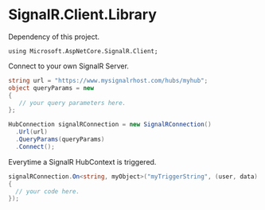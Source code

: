 # SignalR.Client.Library

Dependency of this project.

```#
using Microsoft.AspNetCore.SignalR.Client;
```

Connect to your own SignalR Server.

```c#
string url = "https://www.mysignalrhost.com/hubs/myhub";
object queryParams = new 
{
   // your query parameters here.
};

HubConnection signalRConnection = new SignalRConnection()
  .Url(url)
  .QueryParams(queryParams)
  .Connect();
```

Everytime a SignalR HubContext is triggered.

```c#
signalRConnection.On<string, myObject>("myTriggerString", (user, data) =>
{
  // your code here.
});
```

